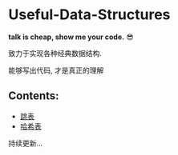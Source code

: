 # Useful-Data-Structures

**talk is cheap, show me your code.**  😎

致力于实现各种经典数据结构.  

能够写出代码, 才是真正的理解


## Contents:
* [跳表](./%E8%B7%B3%E8%A1%A8)
* [哈希表](./%E5%93%88%E5%B8%8C%E8%A1%A8)

持续更新...

